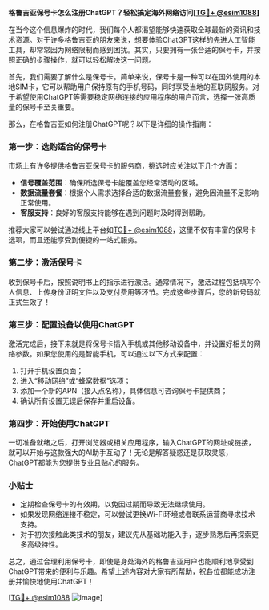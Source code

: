**格鲁吉亚保号卡怎么注册ChatGPT？轻松搞定海外网络访问[[TG💪+ @esim1088](https://t.me/s/esim1088)]**

在当今这个信息爆炸的时代，我们每个人都渴望能够快速获取全球最新的资讯和技术资源。对于许多格鲁吉亚的朋友来说，想要体验ChatGPT这样的先进人工智能工具，却常常因为网络限制而感到困扰。其实，只要拥有一张合适的保号卡，并按照正确的步骤操作，就可以轻松解决这一问题。

首先，我们需要了解什么是保号卡。简单来说，保号卡是一种可以在国外使用的本地SIM卡，它可以帮助用户保持原有的手机号码，同时享受当地的互联网服务。对于希望使用ChatGPT等需要稳定网络连接的应用程序的用户而言，选择一张高质量的保号卡至关重要。

那么，在格鲁吉亚如何注册ChatGPT呢？以下是详细的操作指南：

### 第一步：选购适合的保号卡

市场上有许多提供格鲁吉亚保号卡的服务商，挑选时应关注以下几个方面：
- **信号覆盖范围**：确保所选保号卡能覆盖您经常活动的区域。
- **数据流量套餐**：根据个人需求选择合适的数据流量套餐，避免因流量不足影响正常使用。
- **客服支持**：良好的客服支持能够在遇到问题时及时得到帮助。

推荐大家可以尝试通过线上平台如[TG💪+ @esim1088](https://t.me/s/esim1088)，这里不仅有丰富的保号卡选项，而且还能享受到便捷的一站式服务。

### 第二步：激活保号卡

收到保号卡后，按照说明书上的指示进行激活。通常情况下，激活过程包括填写个人信息、上传身份证明文件以及支付费用等环节。完成这些步骤后，您的新号码就正式生效了！

### 第三步：配置设备以使用ChatGPT

激活完成后，接下来就是将保号卡插入手机或其他移动设备中，并设置好相关的网络参数。如果您使用的是智能手机，可以通过以下方式来配置：

1. 打开手机设置页面；
2. 进入“移动网络”或“蜂窝数据”选项；
3. 添加一个新的APN（接入点名称），具体信息可咨询保号卡提供商；
4. 确认所有设置无误后保存并重启设备。

### 第四步：开始使用ChatGPT

一切准备就绪之后，打开浏览器或相关应用程序，输入ChatGPT的网址或链接，就可以开始与这款强大的AI助手互动了！无论是解答疑惑还是获取灵感，ChatGPT都能为您提供专业且贴心的服务。

### 小贴士

- 定期检查保号卡的有效期，以免因过期而导致无法继续使用。
- 如果发现网络连接不稳定，可以尝试更换Wi-Fi环境或者联系运营商寻求技术支持。
- 对于初次接触此类技术的朋友，建议先从基础功能入手，逐步熟悉后再探索更多高级特性。

总之，通过合理利用保号卡，即使是身处海外的格鲁吉亚用户也能顺利地享受到ChatGPT带来的便利与乐趣。希望上述内容对大家有所帮助，祝各位都能成功注册并愉快地使用ChatGPT！

[[TG💪+ @esim1088](https://t.me/s/esim1088) ![Image](https://i.postimg.cc/4NQfJmqS/Snipaste-2025-05-13-00-14-12.png)]